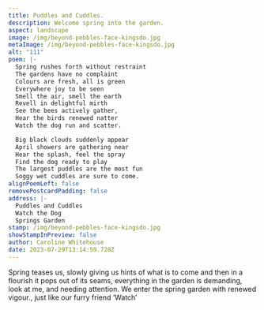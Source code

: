 ```yaml
---
title: Puddles and Cuddles.
description: Welcome spring into the garden.
aspect: landscape
image: /img/beyond-pebbles-face-kingsdo.jpg
metaImage: /img/beyond-pebbles-face-kingsdo.jpg
alt: "111"
poem: |-
  Spring rushes forth without restraint
  The gardens have no complaint
  Colours are fresh, all is green
  Everywhere joy to be seen
  Smell the air, smell the earth 
  Revell in delightful mirth
  See the bees actively gather, 
  Hear the birds renewed natter
  Watch the dog run and scatter.

  Big black clouds suddenly appear 
  April showers are gathering near
  Hear the splash, feel the spray
  Find the dog ready to play
  The largest puddles are the most fun
  Soggy wet cuddles are sure to come.
alignPoemLeft: false
removePostcardPadding: false
address: |-
  Puddles and Cuddles
  Watch the Dog
  Springs Garden
stamp: /img/beyond-pebbles-face-kingsdo.jpg
showStampInPreview: false
author: Caroline Whitehouse
date: 2023-07-29T13:14:59.728Z
---
```

Spring teases us, slowly giving us hints of what is to come and then in a flourish it pops out of its seams, everything in the garden is demanding, look at me, and needing attention. We enter the spring garden with renewed vigour., just like our furry friend ‘Watch’